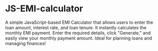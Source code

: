 # JS-EMI-calculator

A simple JavaScript-based EMI Calculator that allows users to enter the loan amount, interest rate, and loan tenure. It instantly calculates the monthly EMI payment. Enter the required details, click "Generate," and easily view your monthly payment amount. Ideal for planning loans and managing finances!
